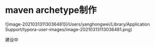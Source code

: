 # maven archetype制作

![image-20210313113036481](/Users/yanghongwei/Library/Application Support/typora-user-images/image-20210313113036481.png)



建设中

